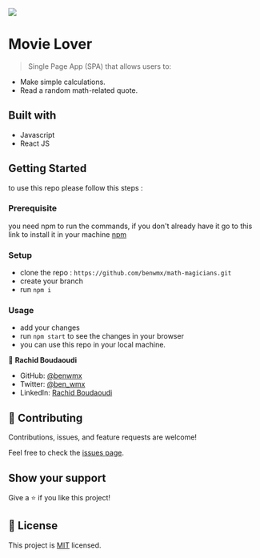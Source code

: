 
![](https://img.shields.io/badge/Microverse-blueviolet)

# Movie Lover

> Single Page App (SPA) that allows users to:
 - Make simple calculations. 
 - Read a random math-related quote.

## Built with

- Javascript
- React JS


## Getting Started

to use this repo please follow this steps : 

### Prerequisite
you need npm to run the commands, if you don't already have it go to this link to install it in your machine [npm](https://docs.npmjs.com/downloading-and-installing-node-js-and-npm)
### Setup

- clone the repo : `https://github.com/benwmx/math-magicians.git`
- create your branch
- run `npm i`
### Usage
- add your changes
- run `npm start` to see the changes in your browser
- you can use this repo in your local machine.

👤 **Rachid Boudaoudi**

- GitHub: [@benwmx](https://github.com/benwmx)
- Twitter: [@ben_wmx](https://twitter.com/ben_wmx)
- LinkedIn: [Rachid Boudaoudi](https://www.linkedin.com/in/rachid-boudaoudi-1621a0183/)
## 🤝 Contributing

Contributions, issues, and feature requests are welcome!

Feel free to check the [issues page](../../issues/).

## Show your support

Give a ⭐️ if you like this project!

## 📝 License

This project is [MIT](./MIT.md) licensed.
